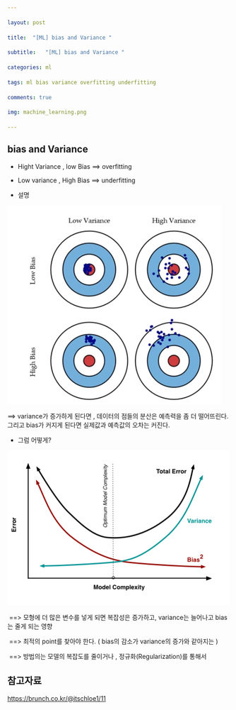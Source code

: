 ```yaml
---

layout: post

title:  "[ML] bias and Variance "

subtitle:   "[ML] bias and Variance "

categories: ml

tags: ml bias variance overfitting underfitting

comments: true

img: machine_learning.png

---
```




## bias and Variance

* Hight Variance , low Bias ==> overfitting
* Low variance , High Bias ==> underfitting



* 설명

![bias_and_variance_image_1](/assets/img/machine_learning/bias_and_variance_image_1.PNG)

==>  variance가 증가하게 된다면 , 데이터의 점들의 분산은 예측력을 좀 더 떨어뜨린다. 그리고 bias가 커지게 된다면 실제값과 예측값의 오차는 커진다. 



* 그럼 어떻게?

![bias_and_variance_image_2](/assets/img/machine_learning/bias_and_variance_image_2.PNG)

​	==> 모형에 더 많은 변수를 넣게 되면 복잡성은 증가하고, variance는 늘어나고 bias는 줄게 되는 영향

​	==> 최적의 point를 찾아야 한다. ( bias의 감소가 variance의 증가와 같아지는 )

​    ==> 방법의는 모델의 복잡도를 줄이거나 , 정규화(Regularization)를 통해서 





## 참고자료 

https://brunch.co.kr/@itschloe1/11